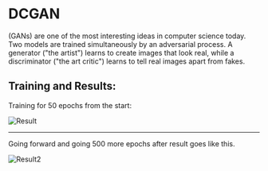 # DCGAN
(GANs) are one of the most interesting ideas in computer science today. Two models are trained simultaneously by an adversarial process. A generator ("the artist") learns to create images that look real, while a discriminator ("the art critic") learns to tell real images apart from fakes.

## Training and Results:
Training for 50 epochs from the start:

![Result](https://media.giphy.com/media/ei9FXHmuFKpBrjX8KD/giphy.gif)

---

Going forward and going 500 more epochs after result goes like this.

![Result2](https://media.giphy.com/media/f9qsB7y36g1k63W9Pa/giphy.gif)
